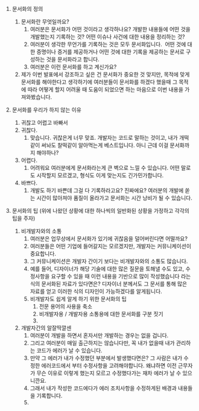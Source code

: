 1. 문서화의 정의
	1. 문서화란 무엇일까요?
		1. 여러분은 문서화가 어떤 것이라고 생각하나요? 개발한 내용들에 어떤 것을 개발했는지 기록하는 것? 어떤 이슈나 사건에 대한 내용을 정리하는 것?
		2. 여러분이 생각한 무언가를 기록하는 것은 모두 문서화입니다.  어떤 것에 대한 증명이나 증거를 제공하거나 어떤 것에 대한 기록을 제공하는 문서로 구성하는 것을 문서화라고 합니다.
		3. 여러분은 이런 문서화를 하고 계신가요?
	2. 제가 이번 발표에서 강조하고 싶은 건 문서화가 중요한 것 맞지만, 목적에 맞게 문서화를 해야한다고 생각하기에 여러분들이 문서화를 하겠다 했을때 그 목적에 따라 어떻게 할지 어려울 때 도움이 되었으면 하는 마음으로 이번 내용을 가져와봤습니다.
2. 문서화를 우리가 하지 않는 이유
	1. 귀찮고 어렵고 바빠서
	3. 귀찮다.
		1. 맞습니다. 귀찮은게 너무 맞죠. 개발자는 코드로 말하는 것이고, 내가 개떡 같이 써놔도 찰떡같이 알아먹는게 베스트입니다. 아니 근데 이걸 문서화까지 해야하나?
	4. 어렵다.
		1. 어려워요 여러분에게 문서화라는게 큰 벽으로 느낄 수 있습니다. 어떤 말로도 시작할지 모르겠고, 형식도 이게 맞는지도 긴가민가합니다.
	5. 바쁘다.
		1. 개발도 하기 바쁜데 그걸 다 기록하라고요? 진짜에요? 여러분의 개발에 쏟는 시간이 많아져야 품질이 올라가고 문서화는 시간 낭비가 될 수 있습니다. 


3. 문서화의 팁 (위에 나왔던 상황에 대한 하나씩의 일반화된 상황을 가정하고 각각의 팁을 주자)
	1. 비개발자와의 소통
		1. 여러분은 업무상에서 문서화가 있기에 귀찮음을 덜어버린다면 어떨까요?
		2. 여러분들은 어떤 기업에 들어갈지는 모르겠지만, 개발자는 커뮤니케이션이 중요합니다.
		3. 그 커뮤니케이션은 개발자 간이기 보다는 비개발자와의 소통도 많습니다. 
		4. 예를 들어, 디자이너가 해당 기술에 대한 많은 질문을 토해낼 수도 있고, 수정사항을 요구할 수 있을 때 이런 내용을 기반으로 많이 작성했습니다 라는 식의 문서화된 자료가 있다면은? 디자이너 분께서도 그 문서를 통해 많은 자료를 얻고 이러한 식의 디자인이 가능하겠다를 알게됩니다.
		5. 비개발자도 쉽게 알게 하기 위한 문서화의 팁
			1. 전문 용어의 사용을 축소
			2. 비개발자용 / 개발자용 소통용에 대한 문서화를 구분 짓기
			3. 
	2. 개발자간의 알잘딱깔센
		1. 여러분이 개발을 하면서 혼자서만 개발하는 경우는 없을 겁니다.
		2. 그리고 여러분이 매일 출근하지는 않습니다만, 꼭 내가 없을때 내가 관리하는 코드가 에러가 날 수 있습니다.
		3. 만약 그 에러가 내가 수정했던 부분에서 발생했다면은? 그 사람은 내가 수정한 에러코드에서 부터 수정사항을 고려해야합니다. 왜냐하면 이전 근무자가 무슨 이유로 이렇게 했는지 모르고 수정했다가는 재차 에러가 날 수 있으니깐요.
		4. 그래서 내가 작성한 코드에다가 에러 조치사항을 수정하게된 배경과 내용들을 기록합니다.
		5. 